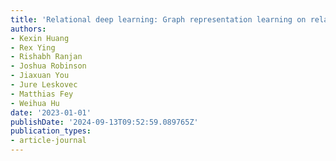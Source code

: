 ```yaml
---
title: 'Relational deep learning: Graph representation learning on relational tables'
authors:
- Kexin Huang
- Rex Ying
- Rishabh Ranjan
- Joshua Robinson
- Jiaxuan You
- Jure Leskovec
- Matthias Fey
- Weihua Hu
date: '2023-01-01'
publishDate: '2024-09-13T09:52:59.089765Z'
publication_types:
- article-journal
---
```


